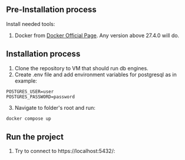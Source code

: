 ## Pre-Installation process

Install needed tools:

1. Docker from [Docker Official Page](https://docs.docker.com/engine/install/). Any version above 27.4.0 will do.

## Installation process

1. Clone the repository to VM that should run db engines.
2. Create .env file and add environment variables for postgresql as in example:

```env
POSTGRES_USER=user
POSTGRES_PASSWORD=password
```

3. Navigate to folder's root and run:

```bash
docker compose up
```

## Run the project

1. Try to connect to https://localhost:5432/:
